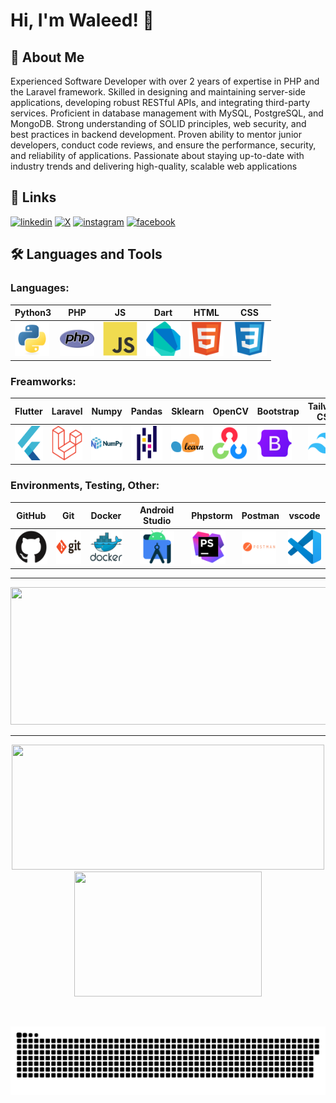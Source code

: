 
# Hi, I'm Waleed! 👋


## 🚀 About Me
Experienced Software Developer with over 2 years of expertise in PHP and the Laravel framework. Skilled in designing and maintaining server-side applications, developing robust RESTful APIs, and integrating third-party services. Proficient in database management with MySQL, PostgreSQL, and MongoDB. Strong understanding of SOLID principles, web security, and best practices in backend development. Proven ability to mentor junior developers, conduct code reviews, and ensure the performance, security, and reliability of applications. Passionate about staying up-to-date with industry trends and delivering high-quality, scalable web applications


## 🔗 Links
<!-- [![portfolio](https://img.shields.io/badge/my_portfolio-000?style=for-the-badge&logo=ko-fi&logoColor=white)](https://katherineoelsner.com/) -->
[![linkedin](https://img.shields.io/badge/linkedin-0A66C2?style=for-the-badge&logo=linkedin&logoColor=white)](https://www.linkedin.com/in/wshehab99)
[![X](https://img.shields.io/badge/x-000000?style=for-the-badge&logo=x&logoColor=white)](https://x.com/wshehab99)
[![instagram](https://img.shields.io/badge/instagram-5B51D8?style=for-the-badge&logo=instagram&logoColor=white)](https://instagram.com/wshehab99)
[![facebook](https://img.shields.io/badge/facebook-1877F2?style=for-the-badge&logo=facebook&logoColor=white)](https://facebook.com/wshehab99)


## 🛠 Languages and Tools
<div>

### Languages:

| Python3 | PHP | JS | Dart | HTML | CSS |
|----------|----------|----------|-----|-----|-----|
|  <img src="https://github.com/devicons/devicon/blob/master/icons/python/python-original.svg" title="Python"  alt="Python" width="55" height="55"/> |  <img src="https://github.com/devicons/devicon/blob/master/icons/php/php-original.svg" title="PHP"  alt="PHP" width="55" height="55"/> |  <img src="https://github.com/devicons/devicon/blob/master/icons/javascript/javascript-original.svg" title="JavaScript" alt="JavaScript" width="55" height="55"/> |  <img src="https://github.com/devicons/devicon/blob/master/icons/dart/dart-original.svg" title="Dart" alt="Dart" width="55" height="55"/>|<img src="https://github.com/devicons/devicon/blob/master/icons/html5/html5-original.svg" title="HTML" alt="HTML" width="55" height="55"/>|<img src="https://github.com/devicons/devicon/blob/master/icons/css3/css3-original.svg" title="CSS" alt="CSS" width="55" height="55"/>|
  

### Freamworks:

| Flutter | Laravel | Numpy | Pandas | Sklearn | OpenCV | Bootstrap | Tailwind CSS |
|----------|----------|----------|----------|----------|----------|----------|----------|
|  <img src="https://github.com/devicons/devicon/blob/master/icons/flutter/flutter-original.svg" title="Flutter"  alt="Flutter" width="55" height="55"/>|  <img src="https://github.com/devicons/devicon/blob/master/icons/laravel/laravel-original.svg" title="Laravel"  alt="Laravel" width="55" height="55"/>|  <img src="https://github.com/devicons/devicon/blob/master/icons/numpy/numpy-original-wordmark.svg" title="Numpy" alt="Numpy" width="55" height="55"/>|  <img src="https://github.com/devicons/devicon/blob/master/icons/pandas/pandas-original.svg" title="Pandas" alt="Pandas" width="55" height="55"/>|  <img src="https://github.com/devicons/devicon/blob/master/icons/scikitlearn/scikitlearn-original.svg" title="sklearn" alt="sklearn" width="55" height="55"/>| <img src="https://github.com/devicons/devicon/blob/master/icons/opencv/opencv-original.svg" title="mpl" alt="mpl" width="55" height="55"/>| <img src="https://github.com/devicons/devicon/blob/master/icons/bootstrap/bootstrap-original.svg" title="Bootstrap" alt="Bootstrap" width="55" height="55"/>| <img src="https://github.com/devicons/devicon/blob/master/icons/tailwindcss/tailwindcss-original.svg" title="tailwindcss" alt="tailwindcss" width="55" height="55"/>|


### Environments, Testing, Other:

| GitHub | Git | Docker | Android Studio | Phpstorm | Postman | vscode |
|----------|----------|----------|:-:|----------|----------|----------|
|<img src="https://github.com/devicons/devicon/blob/master/icons/github/github-original.svg" title="GitHub" alt="GitHub" width="55" height="55"/>|<img src="https://github.com/devicons/devicon/blob/master/icons/git/git-original-wordmark.svg" title="Git" alt="Git" width="55" height="55"/>|<img src="https://github.com/devicons/devicon/blob/master/icons/docker/docker-original-wordmark.svg" title="Docker" alt="Docker" width="55" height="55"/>|<img src="https://github.com/devicons/devicon/blob/master/icons/androidstudio/androidstudio-original.svg" title="Android Studio" alt="Android Studio" width="55" height="55"/>|  <img src="https://github.com/devicons/devicon/blob/master/icons/phpstorm/phpstorm-original.svg" title="Phpstorm" alt="Phpstorm" width="55" height="55"/>|  <img src="https://github.com/devicons/devicon/blob/master/icons/postman/postman-original-wordmark.svg" title="Postman" alt="Postman" width="55" height="55"/>|<img src="https://github.com/devicons/devicon/blob/master/icons/vscode/vscode-original.svg" title="vscode" alt="vscode" width="55" height="55"/>| 



</div>


---
  
<p align="center">
  <img width="800" height="220" src="https://streak-stats.demolab.com?user=wshehab99&theme=highcontrast&hide_border=true&border_radius=5&card_width=1000">
</p>


---




<p align="center">
  <img width="500" height="200" src="https://github-readme-stats.vercel.app/api?username=wshehab99&show_icons=true&theme=vision-friendly-dark">
  <img width="300" height="200" src="https://github-readme-stats.vercel.app/api/top-langs/?username=wshehab99&size_weight=0.0005&count_weight=0.3&layout=compact&theme=vision-friendly-dark">
</p>
 


<div id="header" align="center">
  <img src="https://komarev.com/ghpvc/?username=wshehab99&style=for-the-badge&color=orange" alt=""/>
</div>

<p align="center">
 <img width="1000" src="assets/github-snake.svg" alt="snake"/>
</p>

